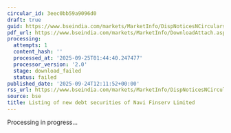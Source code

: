 ```yaml
---
circular_id: 3eec0bb59a9096d0
draft: true
guid: https://www.bseindia.com/markets/MarketInfo/DispNoticesNCirculars.aspx?Noticeid={F5D821C9-B38A-481E-88E3-4A321D727E73}&noticeno=20250924-23&dt=09/24/2025&icount=23&totcount=75&flag=0
pdf_url: https://www.bseindia.com/markets/MarketInfo/DownloadAttach.aspx?id=20250924-23&attachedId=
processing:
  attempts: 1
  content_hash: ''
  processed_at: '2025-09-25T01:44:40.247477'
  processor_version: '2.0'
  stage: download_failed
  status: failed
published_date: '2025-09-24T12:11:52+00:00'
rss_url: https://www.bseindia.com/markets/MarketInfo/DispNoticesNCirculars.aspx?Noticeid={F5D821C9-B38A-481E-88E3-4A321D727E73}&noticeno=20250924-23&dt=09/24/2025&icount=23&totcount=75&flag=0
source: bse
title: Listing of new debt securities of Navi Finserv Limited
---
```


Processing in progress...